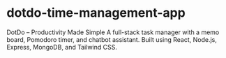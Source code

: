 # dotdo-time-management-app
DotDo – Productivity Made Simple A full-stack task manager with a memo board, Pomodoro timer, and chatbot assistant. Built using React, Node.js, Express, MongoDB, and Tailwind CSS.
